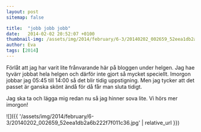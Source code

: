 ```yaml
---
layout: post
sitemap: false

title:  "jobb jobb jobb"
date:   2014-02-02 20:52:07 +0100
thumbnail-img: /assets/img/2014/february/6-3/20140202_002659_52eea1db2a6b222f7f011c36.jpg
author: Eva
tags: [2014]
---
```


Förlåt att jag har varit lite frånvarande här på bloggen under helgen.  Jag hae tyvärr jobbat hela helgen och därför inte gjort så mycket speciellt.  Imorgon jobbar jag 05:45 till 14:00 så det blir tidig uppstigning.  Men jag tycker att det passet är ganska skönt ändå för då får man sluta tidigt. 

Jag ska ta och lägga mig redan nu så jag hinner sova lite. Vi hörs mer imorgon!

![]({{ '/assets/img/2014/february/6-3/20140202_002659_52eea1db2a6b222f7f011c36.jpg'  | relative_url }})

